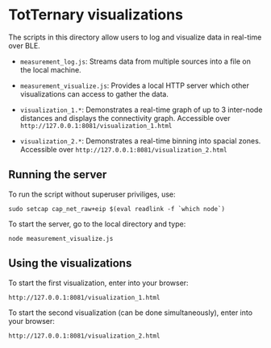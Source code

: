 TotTernary visualizations
=========================

The scripts in this directory allow users to log and visualize data in real-time over BLE.

- `measurement_log.js`: Streams data from multiple sources into a file on the local machine.
- `measurement_visualize.js`: Provides a local HTTP server which other visualizations can access to gather the data.

- `visualization_1.*`: Demonstrates a real-time graph of up to 3 inter-node distances and displays the connectivity graph. Accessible over `http://127.0.0.1:8081/visualization_1.html`
- `visualization_2.*`: Demonstrates a real-time binning into spacial zones. Accessible over `http://127.0.0.1:8081/visualization_2.html`


Running the server
------------------

To run the script without superuser priviliges, use:

    sudo setcap cap_net_raw+eip $(eval readlink -f `which node`)

To start the server, go to the local directory and type:

    node measurement_visualize.js



Using the visualizations
------------------------

To start the first visualization, enter into your browser:

    http://127.0.0.1:8081/visualization_1.html
    
To start the second visualization (can be done simultaneously), enter into your browser:

    http://127.0.0.1:8081/visualization_2.html
